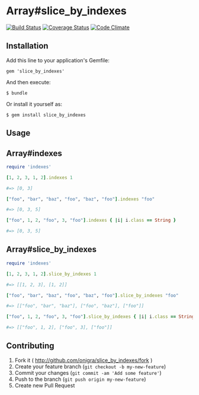 # Array#slice_by_indexes

[![Build Status](https://travis-ci.org/onigra/slice_by_indexes.svg?branch=master)](https://travis-ci.org/onigra/slice_by_indexes) [![Coverage Status](https://coveralls.io/repos/onigra/slice_by_indexes/badge.png)](https://coveralls.io/r/onigra/slice_by_indexes) [![Code Climate](https://codeclimate.com/github/onigra/slice_by_indexes.png)](https://codeclimate.com/github/onigra/slice_by_indexes)

## Installation

Add this line to your application's Gemfile:

```
gem 'slice_by_indexes'
```

And then execute:

```
$ bundle
```

Or install it yourself as:

```
$ gem install slice_by_indexes
```

## Usage

## Array#indexes

```rb
require 'indexes'

[1, 2, 3, 1, 2].indexes 1

#=> [0, 3]

["foo", "bar", "baz", "foo", "baz", "foo"].indexes "foo"

#=> [0, 3, 5]

["foo", 1, 2, "foo", 3, "foo"].indexes { |i| i.class == String }

#=> [0, 3, 5]
```

## Array#slice_by_indexes

```rb
require 'indexes'

[1, 2, 3, 1, 2].slice_by_indexes 1

#=> [[1, 2, 3], [1, 2]]

["foo", "bar", "baz", "foo", "baz", "foo"].slice_by_indexes "foo"

#=> [["foo", "bar", "baz"], ["foo", "baz"], ["foo"]]

["foo", 1, 2, "foo", 3, "foo"].slice_by_indexes { |i| i.class == String }

#=> [["foo", 1, 2], ["foo", 3], ["foo"]]
```

## Contributing

1. Fork it ( http://github.com/onigra/slice_by_indexes/fork )
2. Create your feature branch (`git checkout -b my-new-feature`)
3. Commit your changes (`git commit -am 'Add some feature'`)
4. Push to the branch (`git push origin my-new-feature`)
5. Create new Pull Request
